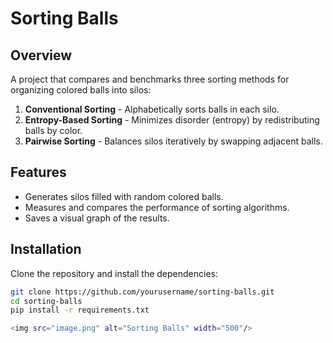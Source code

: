 # Sorting Balls

## Overview
A project that compares and benchmarks three sorting methods for organizing colored balls into silos:
1. **Conventional Sorting** - Alphabetically sorts balls in each silo.
2. **Entropy-Based Sorting** - Minimizes disorder (entropy) by redistributing balls by color.
3. **Pairwise Sorting** - Balances silos iteratively by swapping adjacent balls.

## Features
- Generates silos filled with random colored balls.
- Measures and compares the performance of sorting algorithms.
- Saves a visual graph of the results.

## Installation

Clone the repository and install the dependencies:
```bash
git clone https://github.com/yourusername/sorting-balls.git
cd sorting-balls
pip install -r requirements.txt

<img src="image.png" alt="Sorting Balls" width="500"/>
